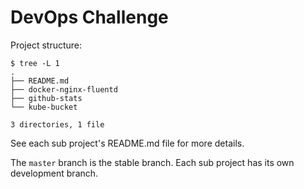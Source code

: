# DevOps Challenge

Project structure:

```shell
$ tree -L 1
.
├── README.md
├── docker-nginx-fluentd
├── github-stats
└── kube-bucket

3 directories, 1 file
```

See each sub project's README.md file for more details.

The `master` branch is the stable branch. Each sub project has its own development branch.